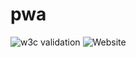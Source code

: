# pwa
![w3c validation](https://img.shields.io/w3c-validation/html?targetUrl=https%3A%2F%2Fthzz05.github.io%2Fimc%2F)
![Website](https://img.shields.io/website?url=https%3A%2F%2Fthzz05.github.io%2Fimc%2F)


